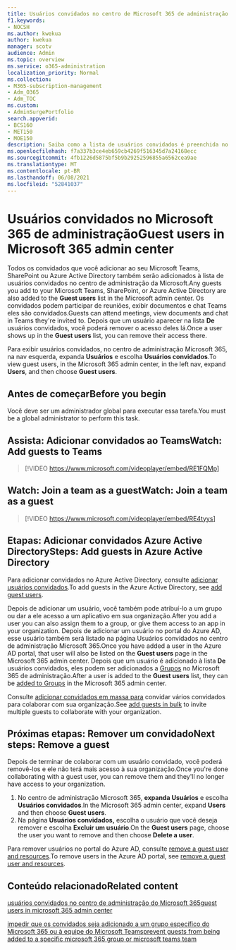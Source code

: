 ```yaml
---
title: Usuários convidados no centro de Microsoft 365 de administração
f1.keywords:
- NOCSH
ms.author: kwekua
author: kwekua
manager: scotv
audience: Admin
ms.topic: overview
ms.service: o365-administration
localization_priority: Normal
ms.collection:
- M365-subscription-management
- Adm_O365
- Adm_TOC
ms.custom:
- AdminSurgePortfolio
search.appverid:
- BCS160
- MET150
- MOE150
description: Saiba como a lista de usuários convidados é preenchida no Microsoft 365 de administração.
ms.openlocfilehash: f7a337b3ce4eb659cb4269f516345d7a24168ecc
ms.sourcegitcommit: 4fb1226d5875bf5b9b29252596855a6562cea9ae
ms.translationtype: MT
ms.contentlocale: pt-BR
ms.lasthandoff: 06/08/2021
ms.locfileid: "52841037"
---
```

# <a name="guest-users-in-microsoft-365-admin-center"></a><span data-ttu-id="c0f77-103">Usuários convidados no Microsoft 365 de administração</span><span class="sxs-lookup"><span data-stu-id="c0f77-103">Guest users in Microsoft 365 admin center</span></span>

<span data-ttu-id="c0f77-104">Todos os convidados que você adicionar ao seu Microsoft Teams, SharePoint ou Azure Active Directory  também serão adicionados à lista de usuários convidados no centro de administração da Microsoft.</span><span class="sxs-lookup"><span data-stu-id="c0f77-104">Any guests you add to your Microsoft Teams, SharePoint, or Azure Active Directory are also added to the **Guest users** list in the Microsoft admin center.</span></span> <span data-ttu-id="c0f77-105">Os convidados podem participar de reuniões, exibir documentos e chat Teams eles são convidados.</span><span class="sxs-lookup"><span data-stu-id="c0f77-105">Guests can attend meetings, view documents and chat in Teams they're invited to.</span></span>
<span data-ttu-id="c0f77-106">Depois que um usuário aparecer na lista **De** usuários convidados, você poderá remover o acesso deles lá.</span><span class="sxs-lookup"><span data-stu-id="c0f77-106">Once a user shows up in the **Guest users** list, you can remove their access there.</span></span>

<span data-ttu-id="c0f77-107">Para exibir usuários convidados, no centro de administração Microsoft 365, na nav esquerda, expanda **Usuários** e escolha **Usuários convidados**.</span><span class="sxs-lookup"><span data-stu-id="c0f77-107">To view guest users, in the Microsoft 365 admin center, in the left nav, expand **Users**, and then choose **Guest users**.</span></span>

## <a name="before-you-begin"></a><span data-ttu-id="c0f77-108">Antes de começar</span><span class="sxs-lookup"><span data-stu-id="c0f77-108">Before you begin</span></span>

<span data-ttu-id="c0f77-109">Você deve ser um administrador global para executar essa tarefa.</span><span class="sxs-lookup"><span data-stu-id="c0f77-109">You must be a global administrator to perform this task.</span></span>

## <a name="watch-add-guests-to-teams"></a><span data-ttu-id="c0f77-110">Assista: Adicionar convidados ao Teams</span><span class="sxs-lookup"><span data-stu-id="c0f77-110">Watch: Add guests to Teams</span></span>

> [!VIDEO https://www.microsoft.com/videoplayer/embed/RE1FQMp]

## <a name="watch-join-a-team-as-a-guest"></a><span data-ttu-id="c0f77-111">Watch: Join a team as a guest</span><span class="sxs-lookup"><span data-stu-id="c0f77-111">Watch: Join a team as a guest</span></span>

> [!VIDEO https://www.microsoft.com/videoplayer/embed/RE4tyys]

## <a name="steps-add-guests-in-azure-active-directory"></a><span data-ttu-id="c0f77-112">Etapas: Adicionar convidados Azure Active Directory</span><span class="sxs-lookup"><span data-stu-id="c0f77-112">Steps: Add guests in Azure Active Directory</span></span>

<span data-ttu-id="c0f77-113">Para adicionar convidados no Azure Active Directory, consulte [adicionar usuários convidados](/azure/active-directory/b2b/b2b-quickstart-add-guest-users-portal).</span><span class="sxs-lookup"><span data-stu-id="c0f77-113">To add guests in the Azure Active Directory, see [add guest users](/azure/active-directory/b2b/b2b-quickstart-add-guest-users-portal).</span></span>

<span data-ttu-id="c0f77-114">Depois de adicionar um usuário, você também pode atribuí-lo a um grupo ou dar a ele acesso a um aplicativo em sua organização.</span><span class="sxs-lookup"><span data-stu-id="c0f77-114">After you add a user you can also assign them to a group, or give them access to an app in your organization.</span></span> <span data-ttu-id="c0f77-115">Depois de adicionar um usuário no portal do Azure AD,  esse usuário também será listado na página Usuários convidados no centro de administração Microsoft 365.</span><span class="sxs-lookup"><span data-stu-id="c0f77-115">Once you have added a user in the Azure AD portal, that user will also be listed on the **Guest users** page in the Microsoft 365 admin center.</span></span>
<span data-ttu-id="c0f77-116">Depois que um usuário é adicionado à lista **De** usuários convidados, eles podem ser adicionados a [Grupos](../create-groups/manage-guest-access-in-groups.md#add-guests-to-a-microsoft-365-group-from-the-admin-center) no Microsoft 365 de administração.</span><span class="sxs-lookup"><span data-stu-id="c0f77-116">After a user is added to the **Guest users** list, they can be [added to Groups](../create-groups/manage-guest-access-in-groups.md#add-guests-to-a-microsoft-365-group-from-the-admin-center) in the Microsoft 365 admin center.</span></span>

<span data-ttu-id="c0f77-117">Consulte [adicionar convidados em massa para](/azure/active-directory/b2b/tutorial-bulk-invite) convidar vários convidados para colaborar com sua organização.</span><span class="sxs-lookup"><span data-stu-id="c0f77-117">See [add guests in bulk](/azure/active-directory/b2b/tutorial-bulk-invite) to invite multiple guests to collaborate with your organization.</span></span>

## <a name="next-steps-remove-a-guest"></a><span data-ttu-id="c0f77-118">Próximas etapas: Remover um convidado</span><span class="sxs-lookup"><span data-stu-id="c0f77-118">Next steps: Remove a guest</span></span>

<span data-ttu-id="c0f77-119">Depois de terminar de colaborar com um usuário convidado, você poderá removê-los e ele não terá mais acesso à sua organização.</span><span class="sxs-lookup"><span data-stu-id="c0f77-119">Once you're done collaborating with a guest user, you can remove them and they'll no longer have access to your organization.</span></span>

1. <span data-ttu-id="c0f77-120">No centro de administração Microsoft 365, **expanda Usuários** e escolha **Usuários convidados**.</span><span class="sxs-lookup"><span data-stu-id="c0f77-120">In the Microsoft 365 admin center, expand **Users** and then choose **Guest users**.</span></span>
1. <span data-ttu-id="c0f77-121">Na página **Usuários convidados,** escolha o usuário que você deseja remover e escolha **Excluir um usuário**.</span><span class="sxs-lookup"><span data-stu-id="c0f77-121">On the **Guest users** page, choose the user you want to remove and then choose **Delete a user**.</span></span>

<span data-ttu-id="c0f77-122">Para remover usuários no portal do Azure AD, consulte [remove a guest user and resources](/azure/active-directory/b2b/b2b-quickstart-add-guest-users-portal#clean-up-resources).</span><span class="sxs-lookup"><span data-stu-id="c0f77-122">To remove users in the Azure AD portal, see [remove a guest user and resources](/azure/active-directory/b2b/b2b-quickstart-add-guest-users-portal#clean-up-resources).</span></span>

## <a name="related-content"></a><span data-ttu-id="c0f77-123">Conteúdo relacionado</span><span class="sxs-lookup"><span data-stu-id="c0f77-123">Related content</span></span>

[<span data-ttu-id="c0f77-124">usuários convidados no centro de administração do Microsoft 365</span><span class="sxs-lookup"><span data-stu-id="c0f77-124">guest users in microsoft 365 admin center</span></span>](about-guest-users.md)

[<span data-ttu-id="c0f77-125">impedir que os convidados seja adicionado a um grupo específico do Microsoft 365 ou à equipe do Microsoft Teams</span><span class="sxs-lookup"><span data-stu-id="c0f77-125">prevent guests from being added to a specific microsoft 365 group or microsoft teams team</span></span>](../../solutions/per-group-guest-access.md)

